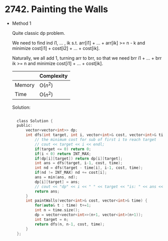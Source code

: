 # 2742. Painting the Walls

- Method 1

  Quite classic dp problem.

  We need to find ind i1, ... , ik s.t. arr[i1] + ... + arr[ik] >= n - k and minimize cost[i1] + cost[i2] + ... + cost[ik].

  Naturally, we all add 1, turning arr to brr, so that we need brr i1 + ... + brr ik >= n
  and minimize cost[i1] + ... + cost[ik].

  |        | Complexity |
  | ------ | ---------- |
  | Memory | O($n^2$)   |
  | Time   | O($n^2$)   |

  Solution:

  ```h

    class Solution {
    public:
        vector<vector<int>> dp;
        int dfs(int target, int i, vector<int>& cost, vector<int>& time) {
            // the minimum cost for sub of first i to reach target
            // cout << target << i << endl;
            if(target <= 0) return 0;
            if(i < 0) return INT_MAX;
            if(dp[i][target]) return dp[i][target];
            int ans = dfs(target, i-1, cost, time);
            int nd = dfs(target - time[i], i-1, cost, time);
            if(nd != INT_MAX) nd += cost[i];
            ans = min(ans, nd);
            dp[i][target] = ans;
            // cout << "dp" << i << " " << target << "is: " << ans << endl;
            return ans;
        }
        int paintWalls(vector<int>& cost, vector<int>& time) {
            for(auto& t : time) t+=1;
            int n = time.size();
            dp = vector<vector<int>>(n+1, vector<int>(n+1));
            int target = n;
            return dfs(n, n-1, cost, time);
        }
    };

  ```

<!-- - Method 2

    This is another method.

    | |   Complexity  |
    | ----------- | ----------- |
    |  Memory     | O(n) |
    |      Time       |  O(n) |


    Solution:

    ``` h



    ```

- Additional Knowledge:

    Here are some additional knowledge.



<br> -->
